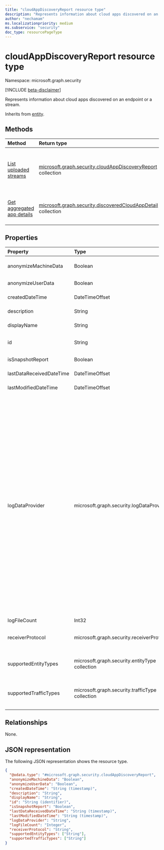```yaml
---
title: "cloudAppDiscoveryReport resource type"
description: "Represents information about cloud apps discovered on an endpoint or a stream."
author: "nechamam"
ms.localizationpriority: medium
ms.subservice: "security"
doc_type: resourcePageType
---
```


# cloudAppDiscoveryReport resource type

Namespace: microsoft.graph.security

[!INCLUDE [beta-disclaimer](../../includes/beta-disclaimer.md)]

Represents information about cloud apps discovered on an endpoint or a stream.

Inherits from [entity](../resources/entity.md).

## Methods
|Method|Return type|Description|
|:---|:---|:---|
|[List uploaded streams](../api/security-datadiscoveryreport-list-uploadedstreams.md)|[microsoft.graph.security.cloudAppDiscoveryReport](../resources/security-cloudappdiscoveryreport.md) collection|Get the list all uploaded streams like firewalls and proxies.|
|[Get aggregated app details](../api/security-cloudappdiscoveryreport-aggregatedappsdetails.md)|[microsoft.graph.security.discoveredCloudAppDetail](../resources/security-discoveredcloudappdetail.md) collection|Get the aggregated details of discovered apps.|

## Properties
|Property|Type|Description|
|:---|:---|:---|
|anonymizeMachineData|Boolean|Use `1` if the machine information is anonymized; otherwise use `0`.|
|anonymizeUserData|Boolean|Use `1` if the user information is anonymized; otherwise use `0`.|
|createdDateTime|DateTimeOffset|The date in the format specified.|
|description|String|A comment or description for the report.|
|displayName|String|The display name of the continuous report.|
|id|String|The ID of the log type supported. Inherited from [entity](../resources/entity.md).|
|isSnapshotReport|Boolean|Use `1` for a snapshot report; otherwise use `0`.|
|lastDataReceivedDateTime|DateTimeOffset|The date when the data was last received.|
|lastModifiedDateTime|DateTimeOffset|The date when the continuous report was last modified.|
|logDataProvider|microsoft.graph.security.logDataProvider|The applicable log data provider. Possible values are: `barracuda`, `bluecoat`, `checkpoint`, `ciscoAsa`, `ciscoIronportProxy`, `fortigate`, `paloAlto`, `squid`, `zscaler`, `mcafeeSwg`, `ciscoScanSafe`, `juniperSrx`, `sophosSg`, `websenseV75`, `websenseSiemCef`, `machineZoneMeraki`, `squidNative`, `ciscoFwsm`, `microsoftIsaW3C`, `sonicwall`, `sophosCyberoam`, `clavister`, `customParser`, `juniperSsg`, `zscalerQradar`, `juniperSrxSd`, `juniperSrxWelf`, `microsoftConditionalAppAccess`, `ciscoAsaFirepower`, `genericCef`, `genericLeef`, `genericW3C`, `iFilter`, `checkpointXml`, `checkpointSmartViewTracker`, `barracudaNextGenFw`, `barracudaNextGenFwWeblog`, `microsoftDefenderForEndpoint`, `zscalerCef`, `sophosXg`, `iboss`, `forcepoint`, `fortios`, `ciscoIronportWsaIi`, `paloAltoLeef`, `forcepointLeef`, `stormshield`, `contentkeeper`, `ciscoIronportWsaIii`, `checkpointCef`, `corrata`, `ciscoFirepowerV6`, `menloSecurityCef`, `watchguardXtm`, `openSystemsSecureWebGateway`, `wandera`, `unknownFutureValue`.|
|logFileCount|Int32|The count of log files history.|
|receiverProtocol|microsoft.graph.security.receiverProtocol|The applicable receiver protocol. Possible values are: `ftp`, `ftps`, `syslogUdp`, `syslogTcp`, `syslogTls`, `unknownFutureValue`.|
|supportedEntityTypes|microsoft.graph.security.entityType collection|The supported entity type. Possible values are: `userName`, `ipAddress`, `machineName`, `other`, `unknown`, `unknownFutureValue`.|
|supportedTrafficTypes|microsoft.graph.security.trafficType collection|The supported traffic type. Possible values are: `downloadedBytes`, `uploadedBytes`, `unknown`, `unknownFutureValue`. |

## Relationships
None.

## JSON representation
The following JSON representation shows the resource type.
<!-- {
  "blockType": "resource",
  "keyProperty": "id",
  "@odata.type": "microsoft.graph.security.cloudAppDiscoveryReport",
  "baseType": "microsoft.graph.entity",
  "openType": false
}
-->
``` json
{
  "@odata.type": "#microsoft.graph.security.cloudAppDiscoveryReport",
  "anonymizeMachineData": "Boolean",
  "anonymizeUserData": "Boolean",
  "createdDateTime": "String (timestamp)",
  "description": "String",
  "displayName": "String",
  "id": "String (identifier)",
  "isSnapshotReport": "Boolean",
  "lastDataReceivedDateTime": "String (timestamp)",
  "lastModifiedDateTime": "String (timestamp)",
  "logDataProvider": "String",
  "logFileCount": "Integer",
  "receiverProtocol": "String",
  "supportedEntityTypes": ["String"],
  "supportedTrafficTypes": ["String"]
}
```

